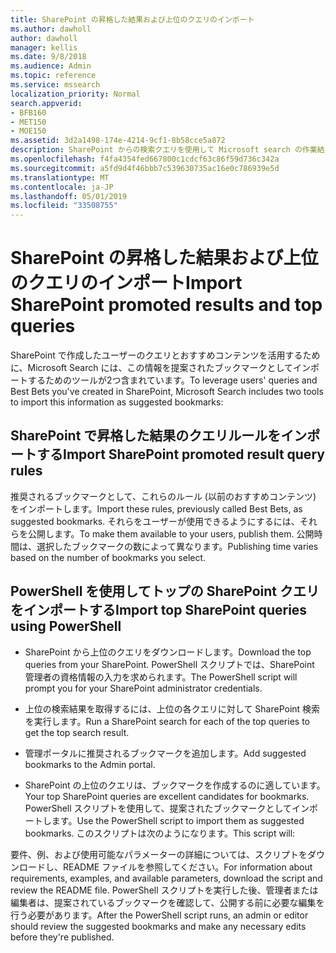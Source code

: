 ```yaml
---
title: SharePoint の昇格した結果および上位のクエリのインポート
ms.author: dawholl
author: dawholl
manager: kellis
ms.date: 9/8/2018
ms.audience: Admin
ms.topic: reference
ms.service: mssearch
localization_priority: Normal
search.appverid:
- BFB160
- MET150
- MOE150
ms.assetid: 3d2a1498-174e-4214-9cf1-8b58cce5a872
description: SharePoint からの検索クエリを使用して Microsoft search の作業結果を作成する
ms.openlocfilehash: f4fa4354fed667800c1cdcf63c86f59d736c342a
ms.sourcegitcommit: a5fd9d4f46bbb7c539630735ac16e0c786939e5d
ms.translationtype: MT
ms.contentlocale: ja-JP
ms.lasthandoff: 05/01/2019
ms.locfileid: "33508755"
---
```

# <a name="import-sharepoint-promoted-results-and-top-queries"></a><span data-ttu-id="cf9a8-103">SharePoint の昇格した結果および上位のクエリのインポート</span><span class="sxs-lookup"><span data-stu-id="cf9a8-103">Import SharePoint promoted results and top queries</span></span>

<span data-ttu-id="cf9a8-104">SharePoint で作成したユーザーのクエリとおすすめコンテンツを活用するために、Microsoft Search には、この情報を提案されたブックマークとしてインポートするためのツールが2つ含まれています。</span><span class="sxs-lookup"><span data-stu-id="cf9a8-104">To leverage users' queries and Best Bets you've created in SharePoint, Microsoft Search includes two tools to import this information as suggested bookmarks:</span></span> 
  
## <a name="import-sharepoint-promoted-result-query-rules"></a><span data-ttu-id="cf9a8-105">SharePoint で昇格した結果のクエリルールをインポートする</span><span class="sxs-lookup"><span data-stu-id="cf9a8-105">Import SharePoint promoted result query rules</span></span>

<span data-ttu-id="cf9a8-106">推奨されるブックマークとして、これらのルール (以前のおすすめコンテンツ) をインポートします。</span><span class="sxs-lookup"><span data-stu-id="cf9a8-106">Import these rules, previously called Best Bets, as suggested bookmarks.</span></span> <span data-ttu-id="cf9a8-107">それらをユーザーが使用できるようにするには、それらを公開します。</span><span class="sxs-lookup"><span data-stu-id="cf9a8-107">To make them available to your users, publish them.</span></span> <span data-ttu-id="cf9a8-108">公開時間は、選択したブックマークの数によって異なります。</span><span class="sxs-lookup"><span data-stu-id="cf9a8-108">Publishing time varies based on the number of bookmarks you select.</span></span>
  
## <a name="import-top-sharepoint-queries-using-powershell"></a><span data-ttu-id="cf9a8-109">PowerShell を使用してトップの SharePoint クエリをインポートする</span><span class="sxs-lookup"><span data-stu-id="cf9a8-109">Import top SharePoint queries using PowerShell</span></span>

- <span data-ttu-id="cf9a8-110">SharePoint から上位のクエリをダウンロードします。</span><span class="sxs-lookup"><span data-stu-id="cf9a8-110">Download the top queries from your SharePoint.</span></span> <span data-ttu-id="cf9a8-111">PowerShell スクリプトでは、SharePoint 管理者の資格情報の入力を求められます。</span><span class="sxs-lookup"><span data-stu-id="cf9a8-111">The PowerShell script will prompt you for your SharePoint administrator credentials.</span></span>
    
- <span data-ttu-id="cf9a8-112">上位の検索結果を取得するには、上位の各クエリに対して SharePoint 検索を実行します。</span><span class="sxs-lookup"><span data-stu-id="cf9a8-112">Run a SharePoint search for each of the top queries to get the top search result.</span></span>
    
- <span data-ttu-id="cf9a8-113">管理ポータルに推奨されるブックマークを追加します。</span><span class="sxs-lookup"><span data-stu-id="cf9a8-113">Add suggested bookmarks to the Admin portal.</span></span>
    
- <span data-ttu-id="cf9a8-114">SharePoint の上位のクエリは、ブックマークを作成するのに適しています。</span><span class="sxs-lookup"><span data-stu-id="cf9a8-114">Your top SharePoint queries are excellent candidates for bookmarks.</span></span> <span data-ttu-id="cf9a8-115">PowerShell スクリプトを使用して、提案されたブックマークとしてインポートします。</span><span class="sxs-lookup"><span data-stu-id="cf9a8-115">Use the PowerShell script to import them as suggested bookmarks.</span></span> <span data-ttu-id="cf9a8-116">このスクリプトは次のようになります。</span><span class="sxs-lookup"><span data-stu-id="cf9a8-116">This script will:</span></span>
    
<span data-ttu-id="cf9a8-117">要件、例、および使用可能なパラメーターの詳細については、スクリプトをダウンロードし、README ファイルを参照してください。</span><span class="sxs-lookup"><span data-stu-id="cf9a8-117">For information about requirements, examples, and available parameters, download the script and review the README file.</span></span> <span data-ttu-id="cf9a8-118">PowerShell スクリプトを実行した後、管理者または編集者は、提案されているブックマークを確認して、公開する前に必要な編集を行う必要があります。</span><span class="sxs-lookup"><span data-stu-id="cf9a8-118">After the PowerShell script runs, an admin or editor should review the suggested bookmarks and make any necessary edits before they're published.</span></span>

  

